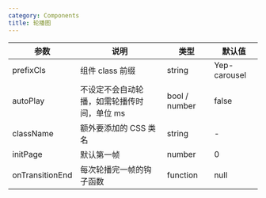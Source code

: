 ```yaml
---
category: Components
title: 轮播图
---
```


<DEMO>

| 参数                | 说明                                        | 类型          | 默认值       |
| ------------------- | ------------------------------------------- | ------------- | ------------ |
| prefixCls           | 组件 class 前缀                             | string        | Yep-carousel |
| autoPlay            | 不设定不会自动轮播，如需轮播传时间，单位 ms | bool / number | false        |
| className | 额外要添加的 CSS 类名                             | string  | -       |
| initPage            | 默认第一帧                                  | number        | 0            |
| onTransitionEnd     | 每次轮播完一帧的钩子函数                    | function      | null         |
